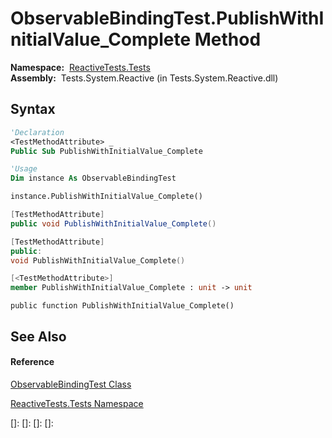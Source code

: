# ObservableBindingTest.PublishWithInitialValue\_Complete Method

**Namespace:**  [ReactiveTests.Tests](ReactiveTests.Tests\ReactiveTests.Tests.md)  
**Assembly:**  Tests.System.Reactive (in Tests.System.Reactive.dll)

## Syntax

```vb
'Declaration
<TestMethodAttribute> _
Public Sub PublishWithInitialValue_Complete
```

```vb
'Usage
Dim instance As ObservableBindingTest

instance.PublishWithInitialValue_Complete()
```

```csharp
[TestMethodAttribute]
public void PublishWithInitialValue_Complete()
```

```c++
[TestMethodAttribute]
public:
void PublishWithInitialValue_Complete()
```

```fsharp
[<TestMethodAttribute>]
member PublishWithInitialValue_Complete : unit -> unit 
```

```jscript
public function PublishWithInitialValue_Complete()
```

## See Also

#### Reference

[ObservableBindingTest Class](ObservableBindingTest\ObservableBindingTest.md)

[ReactiveTests.Tests Namespace](ReactiveTests.Tests\ReactiveTests.Tests.md)

[]: 
[]: 
[]: 
[]: 